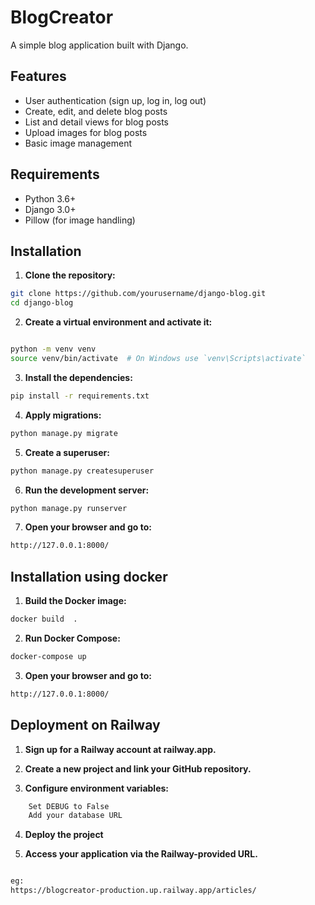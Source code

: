 # BlogCreator

A simple blog application built with Django.

## Features

- User authentication (sign up, log in, log out)
- Create, edit, and delete blog posts
- List and detail views for blog posts
- Upload images for blog posts
- Basic image management

## Requirements

- Python 3.6+
- Django 3.0+
- Pillow (for image handling)

## Installation

1. **Clone the repository:**

```bash
git clone https://github.com/yourusername/django-blog.git
cd django-blog
```


2. **Create a virtual environment and activate it:**

```bash

python -m venv venv
source venv/bin/activate  # On Windows use `venv\Scripts\activate`
```

3. **Install the dependencies:**

```bash
pip install -r requirements.txt
```

4. **Apply migrations:**

```bash
python manage.py migrate

```

5. **Create a superuser:**

```bash
python manage.py createsuperuser

```

6. **Run the development server:**

```bash
python manage.py runserver
```
7. **Open your browser and go to:**

```bash
http://127.0.0.1:8000/

```

## Installation using docker

1. **Build the Docker image:**

```bash
docker build  .

```
2. **Run Docker Compose:**

```bash
docker-compose up

```
3. **Open your browser and go to:**

```bash
http://127.0.0.1:8000/


```

## Deployment on Railway

1. **Sign up for a Railway account at railway.app.**

2. **Create a new project and link your GitHub repository.**

3. **Configure environment variables:**

```bash
    Set DEBUG to False
    Add your database URL
```
4. **Deploy the project**

5. **Access your application via the Railway-provided URL.**

```bash

eg:
https://blogcreator-production.up.railway.app/articles/

 ```

